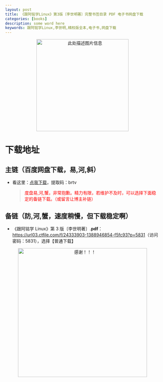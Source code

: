 ```yaml
---
layout: post
title: 《跟阿铭学Linux》第3版〔李世明著〕完整书签目录 PDF 电子书网盘下载
categories: [books]
description: some word here
keywords: 跟阿铭学Linux,李世明,精校版全本,电子书,网盘下载
---
```


<div align="center"><img src="https://qweree.cn/wp-content/uploads/2024/10/gen-a-ming-xue-linux-tuya.jpeg" alt="此处描述图片信息" width="300px" height="auto"></div>

# 下载地址

## 主链（百度网盘下载，易,河,斜）

- 看这里：[点我下载](https://pan.baidu.com/s/1iMXUbSbtZQZjDcqDmnWUyw?pwd=brtv)，提取码：brtv

  > <p style="color:red" >度盘易,河,蟹，非常抱歉。精力有限，若维护不及时，可以选择下面稳定的备链下载。（或留言让博主补链）</p>

## 备链（防,河,蟹，速度稍慢，但下载稳定啊）

- 《跟阿铭学 Linux》第 3 版〔李世明著〕.**pdf**：<https://url03.ctfile.com/f/24333903-1388946854-f5fc93?p=5831>（访问密码：5831），选择【普通下载】

<div align="center"><img src="https://pic.imgdb.cn/item/6707df6bd29ded1a8ce37031.gif" alt="感谢！！！" width="420px" height="auto"/></div>

